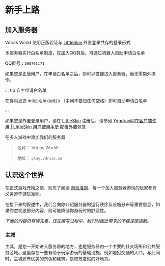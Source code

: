 # 新手上路

## 加入服务器

Vdrias World 使用正版验证与 [LittleSkin](https://littlesk.in) 外置登录共存的登录形式

本服务器实行白名单制度，在加入QQ群后，可通过机器人自助申请白名单

QQ群号：`208791171`

如果您是正版用户，在申请白名单之后，则可以直接进入服务器，而无需额外操作。

::: tip 自主申请白名单

在群内发送 `申请白名单+游戏ID` （中间不要加任何空格）即可自助申请白名单

:::

如果您是外置登录用户，请在 [LittleSkin](https://littleskin.cn) 注册后，请参阅 [Yggdrasil#在客户端使用 | LittleSkin 用户使用手册](https://manual.littlesk.in/advanced/yggdrasil.html#在客户端使用) 配置外置登录

在多人游戏中添加我们的服务器

>名称：  Vdrias World!
>
>地址：  `play.vdrias.cn`

## 认识这个世界

在正式游戏开始之前，别忘了阅读 [游玩准则](/rules)，每一个加入服务器游玩的玩家都有义务遵守游玩准则。

在接下来的叙述中，我们会向你介绍服务器的运行秩序及设施分布等重要信息，如果你忽视这部分内容，则可能降低你游玩时的舒适性。

*下面的内容仍有待完善，还在编写过程中，我们对因此带来的不便深感抱歉。*

### 主城

主城，是您一开始进入服务器的地方，也是服务器内一个主要的社交场所和公共服务区域。这里存在一些有助于玩家游玩的基础设施，例如地狱交通的入口。与此同时，主城还有优美的景色和建筑，是取景度假的好地方。